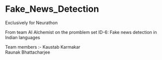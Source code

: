 # Fake_News_Detection
Exclusively for Neurathon 
<br>
<p>From team AI Alchemist on the promblem set ID-6: Fake news detection in Indian languages </p>
<p>Team members :-
Kaustab Karmakar <br>
Raunak Bhattacharjee</p>

